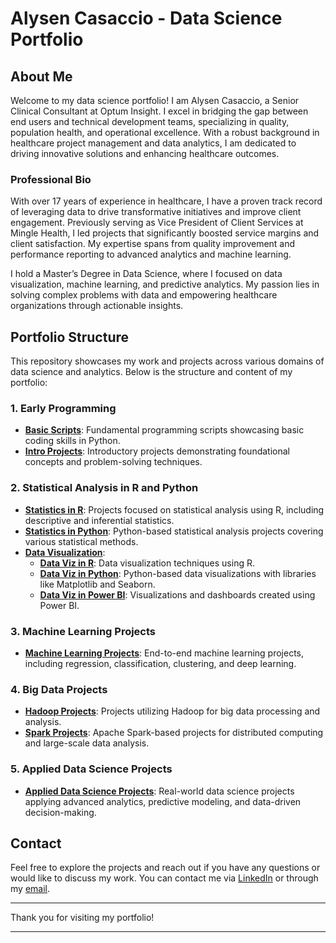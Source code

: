 # Alysen Casaccio - Data Science Portfolio

## About Me

Welcome to my data science portfolio! I am Alysen Casaccio, a Senior Clinical Consultant at Optum Insight. I excel in bridging the gap between end users and technical development teams, specializing in quality, population health, and operational excellence. With a robust background in healthcare project management and data analytics, I am dedicated to driving innovative solutions and enhancing healthcare outcomes.

### Professional Bio

With over 17 years of experience in healthcare, I have a proven track record of leveraging data to drive transformative initiatives and improve client engagement. Previously serving as Vice President of Client Services at Mingle Health, I led projects that significantly boosted service margins and client satisfaction. My expertise spans from quality improvement and performance reporting to advanced analytics and machine learning.

I hold a Master’s Degree in Data Science, where I focused on data visualization, machine learning, and predictive analytics. My passion lies in solving complex problems with data and empowering healthcare organizations through actionable insights.

## Portfolio Structure

This repository showcases my work and projects across various domains of data science and analytics. Below is the structure and content of my portfolio:

### 1. Early Programming

- **[Basic Scripts](./01_Early_Programming/Basic_Scripts/)**: Fundamental programming scripts showcasing basic coding skills in Python.
- **[Intro Projects](./01_Early_Programming/Intro_Projects/)**: Introductory projects demonstrating foundational concepts and problem-solving techniques.

### 2. Statistical Analysis in R and Python

- **[Statistics in R](./02_Statistical_Analysis/Statistics_in_R/)**: Projects focused on statistical analysis using R, including descriptive and inferential statistics.
- **[Statistics in Python](./02_Statistical_Analysis/Statistics_in_Python/)**: Python-based statistical analysis projects covering various statistical methods.
- **[Data Visualization](./02_Statistical_Analysis/Data_Visualization/)**: 
  - **[Data Viz in R](./02_Statistical_Analysis/Data_Visualization/data_viz_in_R/)**: Data visualization techniques using R.
  - **[Data Viz in Python](./02_Statistical_Analysis/Data_Visualization/data_viz_in_Python/)**: Python-based data visualizations with libraries like Matplotlib and Seaborn.
  - **[Data Viz in Power BI](./02_Statistical_Analysis/Data_Visualization/data_viz_in_Power_BI/)**: Visualizations and dashboards created using Power BI.

### 3. Machine Learning Projects

- **[Machine Learning Projects](./03_Machine_Learning_Projects/)**: End-to-end machine learning projects, including regression, classification, clustering, and deep learning.

### 4. Big Data Projects

- **[Hadoop Projects](./04_Big_Data_Projects/Hadoop_Projects/)**: Projects utilizing Hadoop for big data processing and analysis.
- **[Spark Projects](./04_Big_Data_Projects/Spark_Projects/)**: Apache Spark-based projects for distributed computing and large-scale data analysis.

### 5. Applied Data Science Projects

- **[Applied Data Science Projects](./05_Applied_Data_Science_Projects/)**: Real-world data science projects applying advanced analytics, predictive modeling, and data-driven decision-making.

## Contact

Feel free to explore the projects and reach out if you have any questions or would like to discuss my work. You can contact me via [LinkedIn](https://www.linkedin.com/in/alysencasaccio) or through my [email](mailto:your-email@example.com).

---

Thank you for visiting my portfolio!

---

